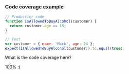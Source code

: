 ### Code coverage example

```javascript
// Production code
function isAllowedToBuyAlcohol(customer) {
  return customer.age >= 18;
}
```

```javascript
// Test
var customer = { name: 'Mark', age: 24 };
expect(isAllowedToBuyAlcohol(customer)).to.equal(true);
```

What is the code coverage here?

100% :( <!-- .element class="fragment" data-fragment-index="0" -->